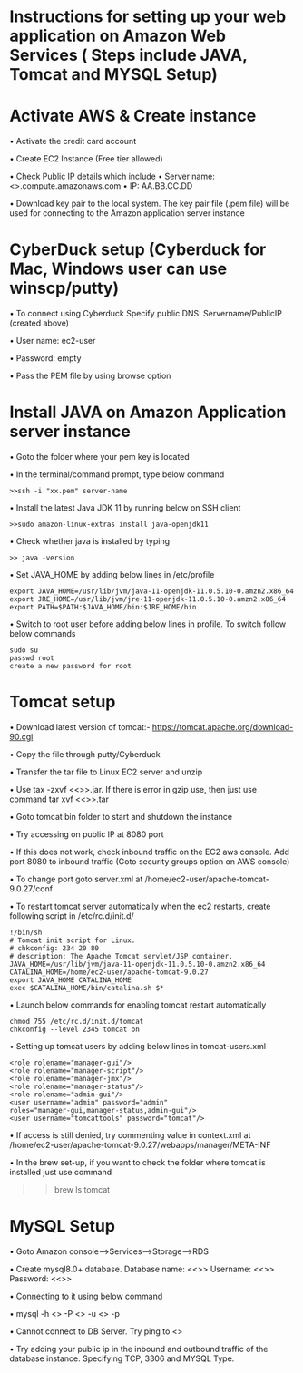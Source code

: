 # Instructions for setting up your web application on Amazon Web Services ( Steps include JAVA, Tomcat and MYSQL Setup)

# Activate AWS & Create instance

•	Activate the credit card account

•	Create EC2 Instance (Free tier allowed)

•	Check Public IP details which include
•       Server name: <<XX>>.compute.amazonaws.com
•	IP:  AA.BB.CC.DD
	
•	Download key pair to the local system. The key pair file (.pem file) will be used for connecting to the Amazon application server instance

# CyberDuck setup (Cyberduck for Mac, Windows user can use winscp/putty)

•	To connect using Cyberduck
Specify public DNS: Servername/PublicIP (created above)

•	User name: ec2-user

•	Password: empty

•	Pass the PEM file by using browse option

# Install JAVA on Amazon Application server instance

•	Goto the folder where your pem key is located

•	In the terminal/command prompt, type below command

	>>ssh -i "xx.pem" server-name
	
•	Install the latest Java JDK 11 by running below on SSH client

	>>sudo amazon-linux-extras install java-openjdk11
	
•	Check whether java is installed by typing

	>> java -version
	
•	Set JAVA_HOME by adding below lines in /etc/profile

	export JAVA_HOME=/usr/lib/jvm/java-11-openjdk-11.0.5.10-0.amzn2.x86_64
	export JRE_HOME=/usr/lib/jvm/jre-11-openjdk-11.0.5.10-0.amzn2.x86_64
	export PATH=$PATH:$JAVA_HOME/bin:$JRE_HOME/bin
	
•	Switch to root user before adding below lines in profile. To switch follow below commands

	sudo su
	passwd root
	create a new password for root

# Tomcat setup

•	Download latest version of tomcat:- https://tomcat.apache.org/download-90.cgi 

•	Copy the file through putty/Cyberduck

•	Transfer the tar file to Linux EC2 server and unzip

•	Use tax -zxvf <<>>.jar. If there is error in gzip use, then just use command tar xvf <<>>.tar

•	Goto tomcat bin folder to start and shutdown the instance

•	Try accessing on public IP at 8080 port

•	If this does not work, check inbound traffic on the EC2 aws console. Add port 8080 to inbound traffic (Goto security groups option on AWS console)

•	To change port goto server.xml at /home/ec2-user/apache-tomcat-9.0.27/conf

•	To restart tomcat server automatically when the ec2 restarts, create following script in /etc/rc.d/init.d/

	!/bin/sh
	# Tomcat init script for Linux.
	# chkconfig: 234 20 80
	# description: The Apache Tomcat servlet/JSP container.
	JAVA_HOME=/usr/lib/jvm/java-11-openjdk-11.0.5.10-0.amzn2.x86_64
	CATALINA_HOME=/home/ec2-user/apache-tomcat-9.0.27
	export JAVA_HOME CATALINA_HOME
	exec $CATALINA_HOME/bin/catalina.sh $*

•	Launch below commands for enabling tomcat restart automatically

	chmod 755 /etc/rc.d/init.d/tomcat
	chkconfig --level 2345 tomcat on

•	Setting up tomcat users by adding below lines in tomcat-users.xml

	<role rolename="manager-gui"/>
	<role rolename="manager-script"/>
	<role rolename="manager-jmx"/>
	<role rolename="manager-status"/>
	<role rolename="admin-gui"/>
	<user username="admin" password="admin" 
	roles="manager-gui,manager-status,admin-gui"/>
	<user username="tomcattools" password="tomcat"/>

•	If access is still denied, try commenting value in context.xml at /home/ec2-user/apache-tomcat-9.0.27/webapps/manager/META-INF

•	In the brew set-up, if you want to check the folder where tomcat is installed just use command 

>>brew ls tomcat

# MySQL Setup

•	Goto Amazon console-->Services-->Storage-->RDS

•	Create mysql8.0+ database. Database name: <<>> Username: <<>> Password: <<>>

•	Connecting to it using below command

•	mysql -h <<servername>> -P <<port>> -u <<username>> -p
	
•	Cannot connect to DB Server. Try ping to <<DB Server name>>
	
•	Try adding your public ip in the inbound and outbound traffic of the database instance. Specifying TCP, 3306 and MYSQL Type.

